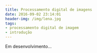 ```yaml
---
title: Processamento digital de imagens
date: 2016-09-02 23:14:01
header-img: /img/lena.jpg
tags:
- processamento digital de imagem
- introdução
---
```


Em desenvolvimento...
